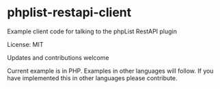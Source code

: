 # phplist-restapi-client

Example client code for talking to the phpList RestAPI plugin

License: MIT

Updates and contributions welcome

Current example is in PHP. Examples in other languages will follow. If you have implemented this in other languages please contribute.
